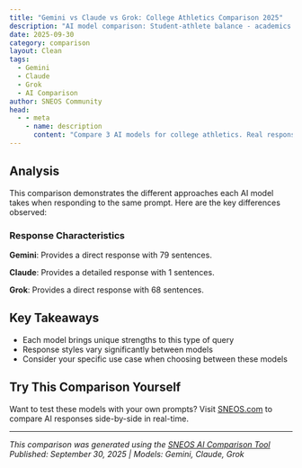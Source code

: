 ```yaml
---
title: "Gemini vs Claude vs Grok: College Athletics Comparison 2025"
description: "AI model comparison: Student-athlete balance - academics and sports success strategies..."
date: 2025-09-30
category: comparison
layout: Clean
tags:
  - Gemini
  - Claude
  - Grok
  - AI Comparison
author: SNEOS Community
head:
  - - meta
    - name: description
      content: "Compare 3 AI models for college athletics. Real responses from Gemini, Claude, Grok with detailed analysis."
---
```


<ChatComparison
  title="Gemini vs Claude vs Grok: College Athletics Comparison 2025"
  prompt="Student-athlete balance - academics and sports success strategies"
  :responses='{
    "Gemini": "## The Student-Athlete Balancing Act: Academics and Sports Success Strategies\n\nBeing a student-athlete is a demanding endeavor, requiring careful time management, discipline, and strategic planning to excel in both academics and sports. Here\u0027s a breakdown of strategies for achieving that balance:\n\n**I. Prioritization and Time Management:**\n\n*   **Understand Your Commitments:**  List out all your commitments \u2013 classes, practices, games, study sessions, team meetings, travel time, social obligations, etc.  Quantify the time each takes.\n*   **Create a Realistic Schedule:**  Use a planner (physical or digital) to schedule everything. Be specific and block out time for each activity, including sleep and downtime. Color-coding can be helpful.\n*   **Prioritize Tasks:** Use the Eisenhower Matrix (Urgent/Important) or a similar method to prioritize tasks. Focus on what\u0027s truly important and urgent first. Don\u0027t procrastinate on important assignments.\n*   **Time Batching:** Group similar tasks together to improve efficiency.  For example, do all your readings for one subject in one block of time.\n*   **Utilize \u0022Dead Time\u0022:**  Use travel time, waiting time, or any small pockets of time to review notes, read assignments, or complete quick tasks.\n*   **Learn to Say \u0022No\u0022:**  It\u0027s okay to decline social events or extra commitments if they interfere with your academic or athletic goals.  Protect your time.\n*   **Regular Schedule Review:** Review and adjust your schedule weekly or bi-weekly. Things change, so stay flexible and adapt your plan accordingly.\n\n**II. Academic Strategies:**\n\n*   **Choose Classes Wisely:** Select courses that align with your interests and strengths.  Consider the workload and schedule demands of each class.\n*   **Communicate with Professors:**  Let your professors know you\u0027re a student-athlete and inform them about your game schedule, especially if it conflicts with class. Request accommodations if necessary and possible.\n*   **Attend All Classes:** Even if you\u0027re tired from practice, attending classes is crucial for staying on top of the material. Active participation enhances learning.\n*   **Take Good Notes:** Develop effective note-taking strategies (e.g., Cornell method, mind mapping). Review your notes soon after class to reinforce learning.\n*   **Study Regularly:** Don\u0027t cram for exams.  Break down large assignments into smaller, manageable chunks and study consistently throughout the week.\n*   **Seek Help When Needed:** Utilize tutoring services, study groups, or professor office hours if you\u0027re struggling with a subject. Don\u0027t be afraid to ask for help.\n*   **Utilize Academic Resources:**  Take advantage of resources like the library, writing center, and online learning platforms.\n*   **Plan Ahead for Travel:** If your sport involves travel, communicate with your professors well in advance and make arrangements for missed classes and assignments. Prepare work ahead of time to minimize stress.\n*   **Consider Online Courses:**  If possible, take online courses to offer flexibility and manage scheduling conflicts with training and competition.\n\n**III. Athletic Strategies:**\n\n*   **Communicate with Coaches:**  Openly communicate with your coach about your academic workload and any potential conflicts. They can help you balance your commitments.\n*   **Practice Smart:**  Focus on quality over quantity during practices.  Pay attention, ask questions, and work efficiently to maximize your time on the field or court.\n*   **Prioritize Recovery:**  Adequate sleep, nutrition, and rest are essential for both athletic performance and academic success. Prioritize these aspects of your well-being.\n*   **Effective Warm-up and Cool-down:**  Proper warm-ups prevent injuries, and cool-downs aid recovery, leading to more consistent training.\n*   **Strength and Conditioning:**  Follow a well-designed strength and conditioning program to improve performance and prevent injuries.\n*   **Mental Toughness:**  Develop mental strategies to cope with pressure, setbacks, and demanding schedules.  Visualization, positive self-talk, and mindfulness can be helpful.\n*   **Nutrition Plan:** Fuel your body with a balanced diet that supports your training demands.  Work with a nutritionist if needed.\n*   **Listen to Your Body:** Don\u0027t push yourself too hard.  Recognize signs of overtraining or injury and take appropriate rest and recovery.\n*   **Teamwork and Support:** Lean on your teammates and coaches for support. They understand the challenges you face.\n\n**IV. Overall Well-being:**\n\n*   **Prioritize Sleep:** Aim for 7-9 hours of sleep per night. Sleep deprivation can impair both academic and athletic performance.\n*   **Eat a Healthy Diet:** Nourish your body with nutritious foods to fuel your brain and muscles.\n*   **Stay Hydrated:** Drink plenty of water throughout the day.\n*   **Manage Stress:**  Find healthy ways to manage stress, such as exercise, meditation, spending time with loved ones, or pursuing hobbies.\n*   **Seek Support:**  Talk to a counselor, therapist, or trusted friend if you\u0027re feeling overwhelmed or struggling to cope.\n*   **Maintain a Social Life:**  Don\u0027t isolate yourself.  Make time for social activities and build strong relationships.\n*   **Celebrate Successes:** Acknowledge and celebrate your achievements, both big and small.\n*   **Remember Your \u0022Why\u0022:** Keep your goals in mind and remind yourself why you\u0027re pursuing both academics and athletics.\n\n**V. Seeking Institutional Support:**\n\n*   **Academic Advisors:**  Meet with your academic advisor regularly to discuss your academic progress and plan your course schedule.\n*   **Athletic Academic Support:**  Many colleges and universities offer specific academic support services for student-athletes, such as tutoring, study skills workshops, and academic mentoring.\n*   **Student-Athlete Affairs:**  Connect with the student-athlete affairs office for resources, support, and guidance.\n*   **Mental Health Services:**  Access mental health services offered by the university or athletic department.\n\n**Key Takeaways:**\n\n*   **Planning and Organization are Key:**  Effective time management and organization are essential for balancing academics and athletics.\n*   **Communication is Crucial:**  Open communication with professors, coaches, and advisors is vital for success.\n*   **Prioritize Well-being:**  Taking care of your physical and mental health is crucial for both academic and athletic performance.\n*   **Seek Support:** Don\u0027t be afraid to ask for help when you need it.\n*   **Be Flexible and Adaptable:**  Life as a student-athlete is unpredictable. Be prepared to adjust your plans as needed.\n*   **Focus on Your Goals:**  Keep your academic and athletic goals in mind and stay motivated.\n\nBy implementing these strategies, student-athletes can successfully navigate the challenges of balancing academics and sports and achieve their full potential in both areas. Remember that it\u0027s a marathon, not a sprint, and consistency is key. Good luck!\n",
    "Claude": "# Student-Athlete Balance: Mastering Academics and Sports\n\n## Time Management Fundamentals\n\n**Priority Matrix System**\n- Use urgent/important quadrants to categorize tasks\n- Schedule academics during peak mental energy hours\n- Block dedicated time for both training and study\n- Build in buffer time for unexpected demands\n\n**Weekly Planning Strategy**\n- Map out practice/game schedules first\n- Identify optimal study windows\n- Plan assignments around competition schedules\n- Set weekly academic and athletic goals\n\n## Academic Success Strategies\n\n**Classroom Efficiency**\n- Sit front and center to maximize focus\n- Record lectures when possible for review during travel\n- Form study groups with other student-athletes\n- Communicate proactively with professors about schedule conflicts\n\n**Study Techniques**\n- Use active recall and spaced repetition\n- Study in 25-50 minute focused blocks\n- Leverage travel time for reading/review\n- Create mobile study materials for flexibility\n\n## Athletic Performance Optimization\n\n**Training Smart**\n- Focus on quality over quantity in practice\n- Prioritize recovery and sleep (7-9 hours nightly)\n- Maintain consistent nutrition timing\n- Use periodization to peak for key competitions\n\n**Mental Game**\n- Develop pre-competition routines\n- Practice visualization techniques\n- Set process goals, not just outcome goals\n- Build resilience through controlled challenges\n\n## Integration Strategies\n\n**Synergy Opportunities**\n- Apply goal-setting skills across both domains\n- Use athletic discipline for academic consistency\n- Leverage team accountability for study habits\n- Transfer competitive mindset to academic challenges\n\n**Support System Development**\n- Build relationships with academic advisors\n- Connect with successful alumni student-athletes\n- Utilize tutoring and academic support services\n- Maintain open communication with coaches about academic needs\n\n**Stress Management**\n- Practice mindfulness and breathing techniques\n- Maintain social connections outside sports\n- Schedule regular downtime\n- Seek help early when feeling overwhelmed\n\nThe key is viewing academics and athletics as complementary rather than competing priorities, using skills from each area to enhance performance in the other.",
    "Grok": "Balancing academics and sports as a student-athlete is a challenging yet rewarding endeavor. Success in both areas requires discipline, time management, and a strong support system. Below are strategies to help student-athletes thrive in their academic and athletic pursuits:\n\n---\n\n### 1. Prioritize Time Management\n- **Create a Schedule:** Use a planner, app, or calendar to map out your week, including classes, study time, practices, games, and personal time. Stick to this schedule as much as possible.\n- **Set Daily and Weekly Goals:** Break down academic assignments and athletic training into manageable tasks. For example, dedicate specific hours for homework after practice or set a goal to review game footage on weekends.\n- **Avoid Procrastination:** Tackle assignments early to avoid last-minute stress, especially during competition seasons when time is limited.\n- **Utilize Downtime:** Use travel time for away games or short breaks between classes to study, read, or catch up on notes.\n\n**Tool Tip:** Apps like Google Calendar, Todoist, or Notion can help organize tasks and send reminders.\n\n---\n\n### 2. Communicate with Coaches and Professors\n- **Inform Your Professors:** Let your instructors know about your athletic commitments early in the semester. Share your game or travel schedule and discuss how you\u2019ll manage missed classes or assignments.\n- **Work with Coaches:** Keep your coaches updated on academic demands, especially during finals or major projects. Most coaches value academic success and will support reasonable accommodations.\n- **Seek Flexibility:** Ask for extensions or alternative deadlines when necessary, but always demonstrate responsibility by planning ahead.\n\n**Pro Tip:** Build strong relationships with both coaches and professors\u2014they can become advocates for you and help during challenging times.\n\n---\n\n### 3. Develop Strong Study Habits\n- **Study Smarter, Not Harder:** Focus on active learning techniques like summarizing, teaching concepts to others, or using flashcards. Avoid cramming by reviewing material regularly.\n- **Designate Study Spaces:** Create a distraction-free zone for studying, whether it\u2019s the library, a quiet corner at home, or even a study room at your athletic facility.\n- **Use Academic Resources:** Take advantage of tutoring services, study groups, or academic advisors often provided by schools for student-athletes.\n- **Stay Ahead During Off-Season:** Use lighter athletic periods to get ahead on coursework or build a buffer for busier times.\n\n**Stat Insight:** Studies show student-athletes who engage in structured study sessions perform better academically than those who wing it.\n\n---\n\n### 4. Maintain Physical and Mental Health\n- **Prioritize Sleep:** Aim for 7-9 hours of sleep per night to ensure recovery from physical exertion and maintain focus for academics. Lack of sleep can hurt both grades and performance.\n- **Eat Well:** Fuel your body with a balanced diet to sustain energy for practices and study sessions. Avoid skipping meals, even on busy days\u2014plan quick, healthy snacks.\n- **Manage Stress:** Practice mindfulness, meditation, or breathing exercises to handle the pressure of balancing academics and sports. Seek counseling if stress becomes overwhelming.\n- **Avoid Overtraining:** Work with coaches to ensure you\u2019re not pushing your body beyond its limits, as injuries can derail both sports and academics.\n\n**Health Tip:** Many schools offer nutritionists or mental health resources specifically for student-athletes\u2014don\u2019t hesitate to use them.\n\n---\n\n### 5. Build a Support System\n- **Lean on Teammates:** Your teammates often face similar challenges. Study together, share notes, or hold each other accountable for academic and athletic goals.\n- **Involve Family and Friends:** Keep loved ones in the loop about your schedule and stresses. They can offer emotional support or help with small tasks to free up time.\n- **Engage with Mentors:** Connect with older student-athletes, advisors, or alumni who can provide guidance on balancing both worlds.\n\n**Connection Tip:** Join student-athlete organizations or clubs at your school to network and share experiences with peers.\n\n---\n\n### 6. Set Realistic Expectations\n- **Balance, Don\u2019t Overcommit:** Recognize that you can\u2019t do everything at 100% all the time. Some weeks, academics may take priority; other weeks, sports might dominate.\n- **Focus on Quality Over Quantity:** Instead of taking on too many classes or extracurriculars, aim for a manageable course load that allows you to excel.\n- **Accept Imperfection:** Not every game or exam will be perfect. Learn from setbacks and focus on consistent effort rather than perfection.\n\n**Mindset Shift:** View academics and sports as complementary\u2014discipline in one often builds skills for the other.\n\n---\n\n### 7. Leverage Athletic Discipline for Academics\n- **Apply Sports Mindset:** Use the same dedication, goal-setting, and resilience you bring to sports in your studies. Treat exams like games\u2014prepare, perform, and reflect.\n- **Celebrate Small Wins:** Just as you celebrate a good practice or game, reward yourself for completing assignments or acing a test to stay motivated.\n- **Stay Accountable:** Track your progress in both areas. If you\u2019re slipping academically, adjust your routine just as you would for a slump in athletic performance.\n\n**Motivation Tip:** Remind yourself of your long-term goals\u2014whether it\u2019s a degree, a pro career, or both\u2014to stay driven.\n\n---\n\n### 8. Plan for the Future\n- **Keep Grades Up for Eligibility:** Maintain the required GPA for your sport (e.g., NCAA or school standards). Falling behind academically can jeopardize your ability to compete.\n- **Think Beyond Sports:** Build a strong academic foundation in case injuries or other factors end your athletic career early. Choose a major that aligns with your interests and career goals.\n- **Develop Transferable Skills:** Time management, teamwork, and resilience from sports are valuable in any profession. Highlight these on resumes or during interviews.\n\n**Career Insight:** Only a small percentage of student-athletes go pro\u2014having a solid education ensures a backup plan.\n\n---\n\n### Final Thought\nBalancing academics and sports is a skill that takes practice, just like mastering a layup or a serve. By staying organized, seeking support, and maintaining a healthy lifestyle, student-athletes can achieve success in both arenas. Remember, the habits you build now will serve you long after graduation or your final game. Keep pushing, and don\u2019t be afraid to ask for help when needed!"
  }'
  published-date="12:22"
/>

## Analysis

This comparison demonstrates the different approaches each AI model takes when responding to the same prompt. Here are the key differences observed:

### Response Characteristics

**Gemini**: Provides a direct response with 79 sentences. 

**Claude**: Provides a detailed response with 1 sentences. 

**Grok**: Provides a direct response with 68 sentences. 

## Key Takeaways

- Each model brings unique strengths to this type of query
- Response styles vary significantly between models
- Consider your specific use case when choosing between these models

## Try This Comparison Yourself

Want to test these models with your own prompts? Visit [SNEOS.com](https://sneos.com) to compare AI responses side-by-side in real-time.

---

*This comparison was generated using the [SNEOS AI Comparison Tool](https://sneos.com)*
*Published: September 30, 2025 | Models: Gemini, Claude, Grok*
